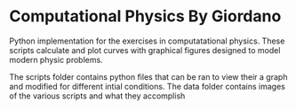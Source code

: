 ﻿# Computational Physics By Giordano 
Python implementation for the exercises in computatational physics.
These scripts calculate and plot curves with graphical figures designed to model modern physic problems.

The scripts folder contains python files that can be ran to view their a graph and modified for different intial conditions.
The data folder contains images of the various scripts and what they accomplish
